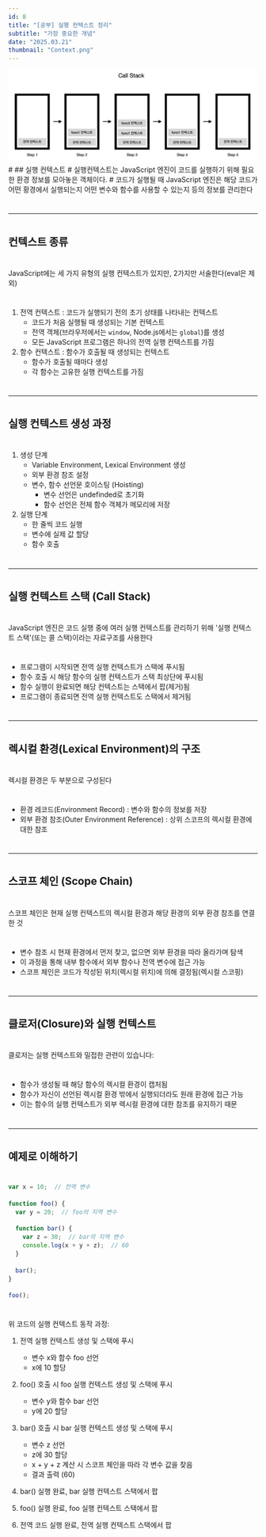 ```yaml
---
id: 8
title: "[공부] 실행 컨텍스트 정리"
subtitle: "가장 중요한 개념"
date: "2025.03.21"
thumbnail: "Context.png"
---
```

<img src="../../static/image/Context.png" width="600">
#
## 실행 컨텍스트
#
실행컨텍스트는 JavaScript 엔진이 코드를 실행하기 위해 필요한 환경 정보를 모아놓은 객체이다.
#
코드가 실행될 때 JavaScript 엔진은  해당 코드가 어떤 황경에서 
실행되는지 어떤 변수와 함수를 사용할 수 있는지 등의 정보를 관리한다

#

---

#

## 컨텍스트 종류
#
JavaScript에는 세 가지 유형의 실행 컨텍스트가 있지만, 2가지만 서술한다(eval은 제외)
#
1.  전역 컨텍스트 : 코드가 실행되기 전의 초기 상태를 나타내는 컨텍스트
    - 코드가 처음 실행될 때 생성되는 기본 컨텍스트
    - 전역 객체(브라우저에서는 `window`, Node.js에서는 `global`)를 생성
    - 모든 JavaScript 프로그램은 하나의 전역 실행 컨텍스트를 가짐
2. 함수 컨텍스트 : 함수가 호출될 때 생성되는 컨텍스트
    - 함수가 호출될 때마다 생성
    - 각 함수는 고유한 실행 컨텍스트를 가짐
#
---
#
## 실행 컨텍스트 생성 과정
#
1. 생성 단계
    - Variable Environment, Lexical Environment 생성
    - 외부 환경 참조 설정
    - 변수, 함수 선언문 호이스팅 (Hoisting)
        - 변수 선언은 undefinded로 초기화
        - 함수 선언은 전체 함수 객체가 메모리에 저장
2. 실행 단계
    - 한 줄씩 코드 실행
    - 변수에 실제 값 할당
    - 함수 호출
#
---
#
## 실행 컨텍스트 스택 (Call Stack)
#
JavaScript 엔진은 코드 실행 중에 여러 실행 컨텍스트를 관리하기 위해 '실행 컨텍스트 스택'(또는 콜 스택)이라는 자료구조를 사용한다
#
- 프로그램이 시작되면 전역 실행 컨텍스트가 스택에 푸시됨
- 함수 호출 시 해당 함수의 실행 컨텍스트가 스택 최상단에 푸시됨
- 함수 실행이 완료되면 해당 컨텍스트는 스택에서 팝(제거)됨
- 프로그램이 종료되면 전역 실행 컨텍스트도 스택에서 제거됨
#
---
#
## 렉시컬 환경(Lexical Environment)의 구조
#
렉시컬 환경은 두 부분으로 구성된다
#
- 환경 레코드(Environment Record) : 변수와 함수의 정보를 저장
- 외부 환경 참조(Outer Environment Reference) : 상위 스코프의 렉시컬 환경에 대한 참조
#
---
#
## 스코프 체인 (Scope Chain)
#
스코프 체인은 현재 실행 컨텍스트의 렉시컬 환경과 해당 환경의 외부 환경 참조를 연결한 것
#
- 변수 참조 시 현재 환경에서 먼저 찾고, 없으면 외부 환경을 따라 올라가며 탐색
- 이 과정을 통해 내부 함수에서 외부 함수나 전역 변수에 접근 가능
- 스코프 체인은 코드가 작성된 위치(렉시컬 위치)에 의해 결정됨(렉시컬 스코핑)

#
---
#
## 클로저(Closure)와 실행 컨텍스트
#
클로저는 실행 컨텍스트와 밀접한 관련이 있습니다:
#
- 함수가 생성될 때 해당 함수의 렉시컬 환경이 캡처됨
- 함수가 자신이 선언된 렉시컬 환경 밖에서 실행되더라도 원래 환경에 접근 가능
- 이는 함수의 실행 컨텍스트가 외부 렉시컬 환경에 대한 참조를 유지하기 때문
#
---
#
## 예제로 이해하기
#
```js
var x = 10;  // 전역 변수

function foo() {
  var y = 20;  // foo의 지역 변수
  
  function bar() {
    var z = 30;  // bar의 지역 변수
    console.log(x + y + z);  // 60
  }
  
  bar();
}

foo();
```
#
위 코드의 실행 컨텍스트 동작 과정:

1. 전역 실행 컨텍스트 생성 및 스택에 푸시

    - 변수 x와 함수 foo 선언
    - x에 10 할당


2. foo() 호출 시 foo 실행 컨텍스트 생성 및 스택에 푸시

    - 변수 y와 함수 bar 선언
    - y에 20 할당


3. bar() 호출 시 bar 실행 컨텍스트 생성 및 스택에 푸시

    - 변수 z 선언
    - z에 30 할당
    - x + y + z 계산 시 스코프 체인을 따라 각 변수 값을 찾음
    - 결과 출력 (60)


4. bar() 실행 완료, bar 실행 컨텍스트 스택에서 팝
5. foo() 실행 완료, foo 실행 컨텍스트 스택에서 팝
6. 전역 코드 실행 완료, 전역 실행 컨텍스트 스택에서 팝

